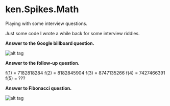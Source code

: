 # ken.Spikes.Math
Playing with some interview questions.

Just some code I wrote a while back for some interview riddles.


**Answer to the Google billboard question.**

![alt tag](https://raw.github.com/KenVanGilbergen/ken.Spikes.Math/master/ken.Spikes.QuestionBillboard/google-billboard.jpg)

**Answer to the follow-up question.**

f(1) =  7182818284
f(2) =  8182845904 
f(3) =  8747135266 
f(4) =  7427466391 
f(5) =  ??? 

**Answer to Fibonacci question.**

![alt tag](https://raw.github.com/KenVanGilbergen/ken.Spikes.Math/master/ken.Spikes.Fibonacci/fibonacci-spiral.jpg)

